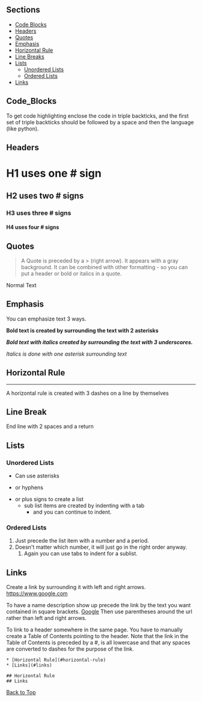 ## Sections

* [Code Blocks](#code_blocks)
* [Headers](#headers)
* [Quotes](#quotes)
* [Emphasis](#emphasis)
* [Horizontal Rule](#horizontal-rule)
* [Line Breaks](#line-break)
* [Lists](#lists)
    * [Unordered Lists](#unordered-lists)
    * [Ordered Lists](#ordered-lists)
* [Links](#links)

## Code_Blocks

To get code highlighting enclose the code in triple backticks, and the first set of triple backticks should be followed by a space and then the language (like python).

## Headers

# H1 uses one \# sign
## H2 uses two \# signs
### H3 uses three \# signs
#### H4 uses four \# signs

## Quotes

>A Quote is preceded by a \> (right arrow). It appears with a gray background. 
>It can be combined with other formatting - so you can put a header or bold or italics in a quote.

Normal Text

## Emphasis

You can emphasize text 3 ways.

**Bold text is created by surrounding the text with 2 asterisks**

___Bold text with italics created by surrounding the text with 3 underscores.___

*Italics is done with one asterisk surrounding text*

## Horizontal Rule

---
A horizontal rule is created with 3 dashes on a line by themselves

## Line Break 

End line with 2 spaces and a return

## Lists

### Unordered Lists

* Can use asterisks
- or hyphens
+ or plus signs to create a list
    * sub list items are created by indenting with a tab
        * and you can continue to indent.

### Ordered Lists

1. Just precede the list item with a number and a period. 
1. Doesn't matter which number, it will just go in the right order anyway.
    1. Again you can use tabs to indent for a sublist.

## <a name="Links"></a> Links

Create a link by surrounding it with left and right arrows.
<https://www.google.com>

To have a name description show up precede the link by the text you want contained in square brackets. [Google](https:www.google.com) Then use parentheses around the url rather than left and right arrows.

To link to a header somewhere in the same page. You have to manually create a Table of Contents pointing to the header. Note that the link in the Table of Contents is preceded by a #, is all lowercase and that any spaces are converted to dashes for the purpose of the link.

```
* [Horizontal Rule](#horizontal-rule)
* [Links](#links)

## Horizontal Rule
## Links

```

[Back to Top](#sections)




